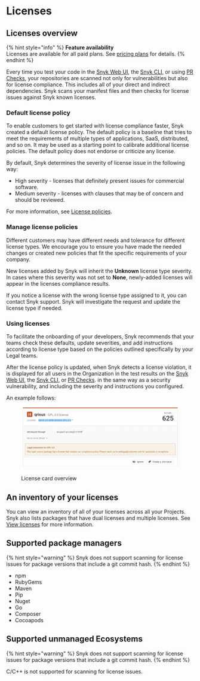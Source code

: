 # Licenses

## Licenses overview

{% hint style="info" %}
**Feature availability**\
Licenses are available for all paid plans. See [pricing plans](https://snyk.io/plans/) for details.
{% endhint %}

Every time you test your code in the [Snyk Web UI](../../../getting-started/exploring-the-snyk-web-ui.md), the [Snyk CLI](../../../snyk-cli/), or using [PR Checks](../../../scan-application-code/run-pr-checks/), your repositories are scanned not only for vulnerabilities but also for license compliance. This includes all of your direct and indirect dependencies. Snyk scans your manifest files and then checks for license issues against Snyk known licenses.

### Default license policy

To enable customers to get started with license compliance faster, Snyk created a default license policy. The default policy is a baseline that tries to meet the requirements of multiple types of applications, SaaS, distributed, and so on. It may be used as a starting point to calibrate additional license policies. The default policy does not endorse or criticize any license.

By default, Snyk determines the severity of license issue in the following way:

* High severity - licenses that definitely present issues for commercial software.
* Medium severity - licenses with clauses that may be of concern and should be reviewed.

For more information, see [License policies](../../../manage-risk/policies/license-policies/).

### Manage license policies

Different customers may have different needs and tolerance for different license types. We encourage you to ensure you have made the needed changes or created new policies that fit the specific requirements of your company.

New licenses added by Snyk will inherit the **Unknown** license type severity. In cases where this severity was not set to **None**, newly-added licenses will appear in the licenses compliance results.

If you notice a license with the wrong license type assigned to it, you can contact Snyk support. Snyk will investigate the request and update the license type if needed.

### Using licenses

To facilitate the onboarding of your developers, Snyk recommends that your teams check these defaults, update severities, and add instructions according to license type based on the policies outlined specifically by your Legal teams.&#x20;

After the license policy is updated, when Snyk detects a license violation, it is displayed for all users in the Organization in the test results on the [Snyk Web UI](../../../getting-started/exploring-the-snyk-web-ui.md), the [Snyk CLI](../../../snyk-cli/), or [PR Checks](../../../scan-application-code/run-pr-checks/). in the same way as a security vulnerability, and including the severity and instructions you configured.

An example follows:

<div align="left">

<figure><img src="../../../.gitbook/assets/image5 (2).png" alt="License card overview."><figcaption><p>License card overview</p></figcaption></figure>

</div>

## **An inventory of your licenses**

You can view an inventory of all of your licenses across all your Projects. Snyk also lists packages that have dual licenses and multiple licenses. See [View licenses](../../../manage-risk/dependencies-and-licenses/view-licenses.md) for more information.

## **Supported package managers**

{% hint style="warning" %}
Snyk does not support scanning for license issues for package versions that include a git commit hash.
{% endhint %}

* npm
* RubyGems
* Maven
* Pip
* Nuget
* Go
* Composer
* Cocoapods

## **Supported unmanaged Ecosystems**

{% hint style="warning" %}
Snyk does not support scanning for license issues for package versions that include a git commit hash.
{% endhint %}

C/C++ is not supported for scanning for license issues.
